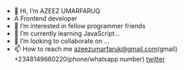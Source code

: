 - 👋 Hi, I’m AZEEZ UMARFARUQ
- A Frontend developer
- 👀 I’m interested in fellow programmer friends
- 🌱 I’m currently learning JavaScript...
- 💞️ I’m looking to collaborate on ...
- 📫 How to reach me azeezumarfaruk@gmail.com(gmail)    +2348149660220(phone/whatsapp number) [twitter](https://mobile.twitter.com/UmarFarukA13?t=jaFtCs5cj8eNXIRho0torg&s=09)

<!---
Simplyauf/Simplyauf is a ✨ special ✨ repository because its `README.md` (this file) appears on your GitHub profile.
You can click the Preview link to take a look at your changes.
--->
